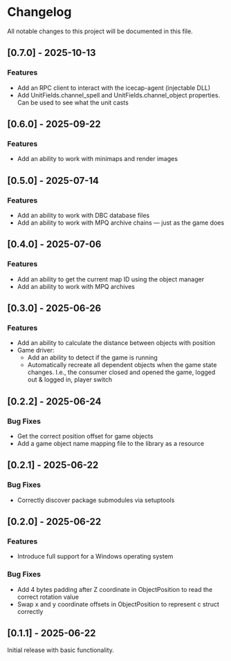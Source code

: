 # Changelog

All notable changes to this project will be documented in this file.

## [0.7.0] - 2025-10-13

### Features

- Add an RPC client to interact with the icecap-agent (injectable DLL)
- Add UnitFields.channel_spell and UnitFields.channel_object properties. Can be used to see what the unit casts

## [0.6.0] - 2025-09-22

### Features

- Add an ability to work with minimaps and render images

## [0.5.0] - 2025-07-14

### Features

- Add an ability to work with DBC database files
- Add an ability to work with MPQ archive chains — just as the game does

## [0.4.0] - 2025-07-06

### Features

- Add an ability to get the current map ID using the object manager
- Add an ability to work with MPQ archives

## [0.3.0] - 2025-06-26

### Features

- Add an ability to calculate the distance between objects with position 
- Game driver:
  - Add an ability to detect if the game is running
  - Automatically recreate all dependent objects when the game state changes. I.e., the consumer closed and opened the game, logged out & logged in, player switch

## [0.2.2] - 2025-06-24

### Bug Fixes

- Get the correct position offset for game objects
- Add a game object name mapping file to the library as a resource

## [0.2.1] - 2025-06-22

### Bug Fixes

- Correctly discover package submodules via setuptools

## [0.2.0] - 2025-06-22

### Features

- Introduce full support for a Windows operating system

### Bug Fixes

- Add 4 bytes padding after Z coordinate in ObjectPosition to read the correct rotation value
- Swap x and y coordinate offsets in ObjectPosition to represent c struct correctly

## [0.1.1] - 2025-06-22

Initial release with basic functionality.
